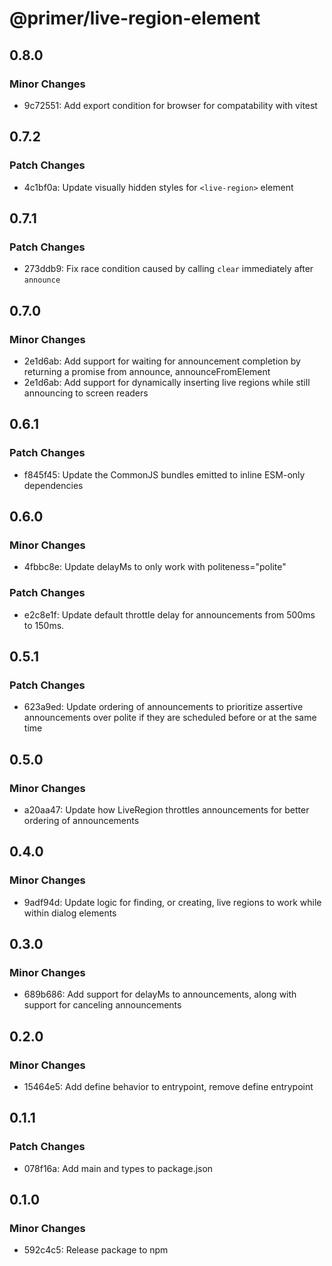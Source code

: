 # @primer/live-region-element

## 0.8.0

### Minor Changes

- 9c72551: Add export condition for browser for compatability with vitest

## 0.7.2

### Patch Changes

- 4c1bf0a: Update visually hidden styles for `<live-region>` element

## 0.7.1

### Patch Changes

- 273ddb9: Fix race condition caused by calling `clear` immediately after `announce`

## 0.7.0

### Minor Changes

- 2e1d6ab: Add support for waiting for announcement completion by returning a promise from announce, announceFromElement
- 2e1d6ab: Add support for dynamically inserting live regions while still announcing to screen readers

## 0.6.1

### Patch Changes

- f845f45: Update the CommonJS bundles emitted to inline ESM-only dependencies

## 0.6.0

### Minor Changes

- 4fbbc8e: Update delayMs to only work with politeness="polite"

### Patch Changes

- e2c8e1f: Update default throttle delay for announcements from 500ms to 150ms.

## 0.5.1

### Patch Changes

- 623a9ed: Update ordering of announcements to prioritize assertive announcements over polite if they are scheduled before or at the same time

## 0.5.0

### Minor Changes

- a20aa47: Update how LiveRegion throttles announcements for better ordering of announcements

## 0.4.0

### Minor Changes

- 9adf94d: Update logic for finding, or creating, live regions to work while within dialog elements

## 0.3.0

### Minor Changes

- 689b686: Add support for delayMs to announcements, along with support for canceling announcements

## 0.2.0

### Minor Changes

- 15464e5: Add define behavior to entrypoint, remove define entrypoint

## 0.1.1

### Patch Changes

- 078f16a: Add main and types to package.json

## 0.1.0

### Minor Changes

- 592c4c5: Release package to npm

